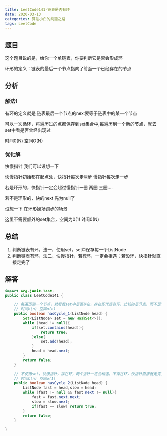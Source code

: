 ```yaml
---
title: LeetCode141-链表是否有环
date: 2020-03-13
categories: 算法小白的刷题之路
tags: LeetCode
---
```


## 题目
这个题目说的是，给你一个单链表，你要判断它是否会形成环

环形的定义：链表的最后一个节点指向了前面一个已经存在的节点

## 分析
### 解法1
有环的定义就是 链表最后一个节点的next要等于链表中的某一个节点

可以一次循环，将遍历过的点都保存到set集合中,每遍历到一个新的节点，就去set中看是否曾经出现过

时间0(N) 空间O(N)

### 优化解
快慢指针 我们可以设想一下 

快慢指针初始都在起点处，快指针每次走两步 慢指针每次走一步

若是环形的，快指针一定会超过慢指针一圈 两圈 三圈....

若不是环形的，快的next 先为null了

设想一下 在环形操场跑步的场景 

这里不需要额外的set集合，空间为0(1) 时间0(N)

## 总结
1. 判断链表有环，法一，使用set，set中保存每一个ListNode
2. 判断链表有环，法二，快慢指针，若有环，一定会相遇；若没环，快指针就直接走完了

## 解答

````java
import org.junit.Test;
public class LeetCode141 {

	// 每遍历到一个节点，就看看set中是否存在，存在即代表有环，比较的是节点，而不是节点中的数据
	// 时间o(n) 空间o(n)
	public boolean hasCycle_1(ListNode head) {
		Set<ListNode> set = new HashSet<>();
		while (head != null){
			if(set.contains(head)){
				return true;
			}else{
				set.add(head);
			}
			head = head.next;
		}
		return false;
	}

	// 不使用set，快慢指针，存在环，两个指针一定会相遇，不存在环，快指针直接就走完了
	// 时间o(n) 空间o(1)
	public boolean hasCycle_2(ListNode head) {
		ListNode fast = head,slow = head;
		while (fast != null && fast.next != null){
			fast = fast.next.next;
			slow = slow.next;
			if(fast == slow) return true;
		}
		return false;
	}

}



````









